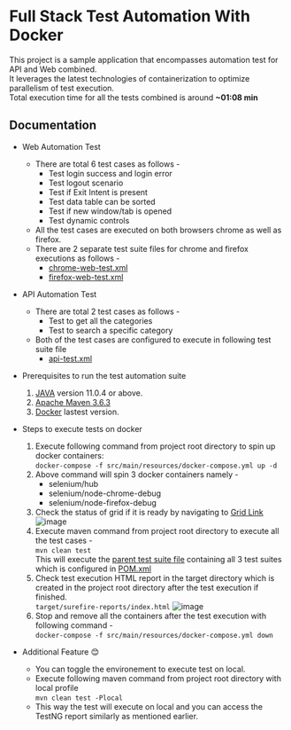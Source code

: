 # Full Stack Test Automation With Docker

This project is a sample application that encompasses automation test
for API and Web combined.  
It leverages the latest technologies of containerization to optimize
parallelism of test execution.  
Total execution time for all the tests combined is around **~01:08
min**

## Documentation

* Web Automation Test 
  * There are total 6 test cases as follows - 
    * Test login success and login error
    * Test logout scenario
    * Test if Exit Intent is present
    * Test data table can be sorted
    * Test if new window/tab is opened
    * Test dynamic controls
  * All the test cases are executed on both browsers chrome as well as firefox.
  * There are 2 separate test suite files for chrome and firefox executions as follows - 
    * [chrome-web-test.xml](https://github.com/sahilmutreja/audibene-automated-test/blob/master/src/test/resources/chrome-web-test.xml)
    * [firefox-web-test.xml](https://github.com/sahilmutreja/audibene-automated-test/blob/master/src/test/resources/firefox-web-test.xml)

* API Automation Test
  * There are total 2 test cases as follows - 
    * Test to get all the categories
    * Test to search a specific category
  * Both of the test cases are configured to execute in following test suite file
    * [api-test.xml](https://github.com/sahilmutreja/audibene-automated-test/blob/master/src/test/resources/api-test.xml)

* Prerequisites to run the test automation suite
  1. [JAVA](https://www.java.com/en/download/) version 11.0.4 or above.
  2. [Apache Maven 3.6.3](https://maven.apache.org/download.cgi?Preferred=ftp://ftp.osuosl.org/pub/apache/)
  3. [Docker](https://www.docker.com/products/docker-desktop) lastest version.

* Steps to execute tests on docker 
  1. Execute following command from project root directory to spin up docker containers: <br/>
      `docker-compose -f src/main/resources/docker-compose.yml up -d`
  2. Above command will spin 3 docker containers namely - 
      * selenium/hub
      * selenium/node-chrome-debug
      * selenium/node-firefox-debug
  3. Check the status of grid if it is ready by navigating to [Grid Link](http://localhost:4444/status)     
      ![image](https://user-images.githubusercontent.com/10580286/112861784-68671b00-90b5-11eb-9827-4130be39f3b0.png)
  4. Execute maven command from project root directory to execute all the test cases - <br/>
     `mvn clean test` </br>
      This will execute the [parent test suite file](https://github.com/sahilmutreja/audibene-automated-test/blob/master/src/test/resources/audibene-test.xml) containing all 3 test suites which is configured in [POM.xml](https://github.com/sahilmutreja/audibene-automated-test/blob/master/pom.xml#L35)
  5. Check test execution HTML report in the target directory which is created in the project root directory after the test execution if finished. <br/>
     `target/surefire-reports/index.html`
      ![image](https://user-images.githubusercontent.com/10580286/112863798-846bbc00-90b7-11eb-9691-e3a7ed33f5ec.png)
  7. Stop and remove all the containers after the test execution with following command - <br/>
    `docker-compose -f src/main/resources/docker-compose.yml down`


* Additional Feature 😊
  * You can toggle the environement to execute test on local. 
  * Execute following maven command from project root directory with local profile <br/>
   `mvn clean test -Plocal`
  * This way the test will execute on local and you can access the TestNG report similarly as mentioned earlier.

